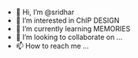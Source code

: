 - 👋 Hi, I’m @sridhar
- 👀 I’m interested in ChIP DESIGN
- 🌱 I’m currently learning MEMORIES
- 💞️ I’m looking to collaborate on ...
- 📫 How to reach me ...

<!---
sridharraj is a ✨ ✨ repository because its `README.md` (this file) appears on your GitHub profile.
You can click the Preview link to take a look at your changes.
--->
